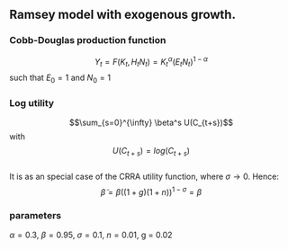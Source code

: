 ## Ramsey model with exogenous growth.

### Cobb-Douglas production function

$$ Y_t = F(K_t,H_tN_t)=K_t^\alpha (E_t N_t )^{1-\alpha} $$
such that $E_0=1$ and $N_0=1$ 

### Log utility

$$\sum_{s=0}^{\infty} \beta^s U(C_{t+s})$$ 
with
$$U(C_{t+s})=log(C_{t+s})$$   
It is as an special case of the CRRA utility function, where $\sigma \rightarrow 0$. Hence:
$$\tilde{\beta}=\beta((1+g)(1+n))^{1-\sigma}=\beta$$

### parameters  

$\alpha = 0.3$, $\beta = 0.95$, $\sigma = 0.1$, $n = 0.01$, g = 0.02

